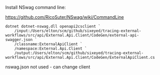 
Install NSwag command line:

https://github.com/RicoSuter/NSwag/wiki/CommandLine


```
dotnet dotnet-nswag.dll openapi2csclient `
    /input:/Users/elton/scm/github/sixeyed/tracing-external-workflows/src/api/External.Api.Client/CodeGen/external-api-swagger.json `
    /classname:ExternalApiClient `
    /namespace:External.Api.Client `
    /output:/Users/elton/scm/github/sixeyed/tracing-external-workflows/src/api/External.Api.Client/CodeGen/ExternalApiClient.cs
```


nswag.json not used - can change client